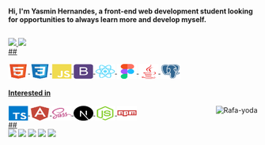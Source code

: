 #### Hi, I'm Yasmin Hernandes, a front-end web development student looking for opportunities to always learn more and develop myself.
##
<div>
  <a href="https://github.com/yasminhernandes">
  <img height="180em" src="https://github-readme-stats.vercel.app/api?username=yasminhernandes&show_icons=true&theme=dracula&include_all_commits=true&count_private=true"/>
  <img height="180em" src="https://github-readme-stats.vercel.app/api/top-langs/?username=yasminhernandes&layout=compact&langs_count=7&theme=dracula"/>
</div>
  ##
  <div style="display: inline_block"><br>
  <img align="center" alt="Yasmin-HTML" height="30" width="40" src="https://raw.githubusercontent.com/devicons/devicon/master/icons/html5/html5-original.svg">
  <img align="center" alt="Yasmin-CSS" height="30" width="40" src="https://raw.githubusercontent.com/devicons/devicon/master/icons/css3/css3-original.svg">
  <img align="center" alt="Yasmin-Js" height="30" width="40" src="https://raw.githubusercontent.com/devicons/devicon/master/icons/javascript/javascript-plain.svg">
  <img align="center" alt="Yasmin-Bootstrap-Base" height="30" width="40" src="https://raw.githubusercontent.com/devicons/devicon/master/icons/bootstrap/bootstrap-plain.svg">
  <img align="center" alt="Yasmin-React-Basic" height="30" width="40" src="https://raw.githubusercontent.com/devicons/devicon/master/icons/react/react-original.svg">
  <img align="center" alt="Yasmin-Figma" height="30" width="40" src="https://raw.githubusercontent.com/devicons/devicon/master/icons/figma/figma-original.svg">
  <img align="center" alt="Yasmin-Java-Basic" height="30" width="40" src="https://raw.githubusercontent.com/devicons/devicon/master/icons/java/java-plain.svg">
  <img align="center" alt="Yasmin-Postgres-Basic" height="30" width="40" src="https://raw.githubusercontent.com/devicons/devicon/master/icons/postgresql/postgresql-plain.svg"><br>
  
  <h4>Interested in</h4>
    
  <img align="center" alt="Yasmin-Ts" height="30" width="40" src="https://raw.githubusercontent.com/devicons/devicon/master/icons/typescript/typescript-plain.svg">
  <img align="center" alt="Yasmin-Angular" height="30" width="40" src="https://raw.githubusercontent.com/devicons/devicon/master/icons/angularjs/angularjs-plain.svg">
  <img align="center" alt="Yasmin-Sass" height="30" width="40" src="https://raw.githubusercontent.com/devicons/devicon/master/icons/sass/sass-original.svg">
  <img align="center" alt="Yasmin-Next" height="30" width="40" src="https://raw.githubusercontent.com/devicons/devicon/master/icons/nextjs/nextjs-original.svg">
  <img align="center" alt="Yasmin-Node" height="30" width="40" src="https://raw.githubusercontent.com/devicons/devicon/master/icons/nodejs/nodejs-plain.svg">
  <img align="center" alt="Yasmin-NPM" height="30" width="40" src="https://raw.githubusercontent.com/devicons/devicon/master/icons/npm/npm-original-wordmark.svg">
  

  <img align="right" alt="Rafa-yoda" src="https://cdn.discordapp.com/attachments/795358919417397249/825430589581688872/hi.gif">
</div>
  ##
<div> 
  <a href="https://www.linkedin.com/in/yasminhernandes" target="_blank"><img src="https://img.shields.io/badge/-LinkedIn-%230077B5?style=for-the-badge&logo=linkedin&logoColor=white" target="_blank"></a>
  <a href = "mailto:yasminhernandesjobs@gmail.com"><img src="https://img.shields.io/badge/-Gmail-%23333?style=for-the-badge&logo=gmail&logoColor=white" target="_blank"></a>
  <a href="https://instagram.com/yasminhernandes.s" target="_blank"><img src="https://img.shields.io/badge/-Instagram-%23E4405F?style=for-the-badge&logo=instagram&logoColor=white" target="_blank"></a>
  <a href="https://twitter.com/yasminhernands" target="_blank"><img src="https://img.shields.io/badge/Twitter-1DA1F2?style=for-the-badge&logo=twitter&logoColor=white" target="_blank"></a>
  <a href="https://br.pinterest.com/yasminhernandes_s" target="_blank"><img src="https://aleen42.github.io/badges/src/pinterest.svg" target="_blank"></a>
    
</div>
  

